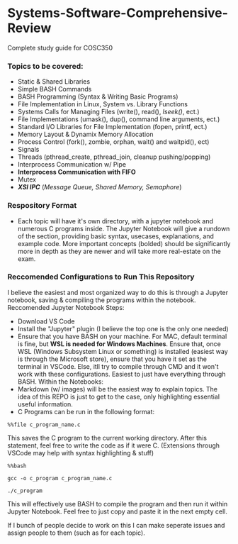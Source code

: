 # Systems-Software-Comprehensive-Review

 Complete study guide for COSC350
 
 ### Topics to be covered:
 - Static & Shared Libraries
 - Simple BASH Commands
 - BASH Programming (Syntax & Writing Basic Programs)
 - File Implementation in Linux, System vs. Library Functions
 - Systems Calls for Managing Files (write(), read(), *lseek()*, ect.)
 - File Implementations (umask(), dup(), command line arguments, ect.)
 - Standard I/O Libraries for File Implementation (fopen, printf, ect.)
 - Memory Layout & Dynamix Memory Allocation
 - Process Control (fork(), zombie, orphan, wait() and waitpid(), ect)
 - Signals 
 - Threads (pthread_create, pthread_join, cleanup pushing/popping)
 - Interprocess Communication w/ Pipe
 - **Interprocess Communication with FIFO**
 - Mutex
 - ***XSI IPC*** (*Message Queue, Shared Memory, Semaphore*)


 ### Respository Format
 - Each topic will have it's own directory, with a jupyter notebook and numerous C programs inside. The Jupyter Notebook will give a rundown of the section, providing basic syntax, usecases, explanations, and example code. More important concepts (bolded) should be significantly more in depth as they are newer and will take more real-estate on the exam.

 ### Reccomended Configurations to Run This Repository
 I believe the easiest and most organized way to do this is through a Jupyter notebook, saving & compiling the programs within the notebook.
 Reccomended Jupyter Notebook Steps:
 - Download VS Code
 - Install the "Jupyter" plugin (I believe the top one is the only one needed)
 - Ensure that you have BASH on your machine. For MAC, default terminal is fine, but **WSL is needed for Windows Machines**. Ensure that, once WSL (Windows Subsystem Linux or something) is installed (easiest way is through the Microsoft store), ensure that you have it set as the terminal in VSCode. Else, itll try to compile through CMD and it won't work with these configurations. Easiest to just have everything through BASH.
 Within the Notebooks:
 - Markdown (w/ images) will be the easiest way to explain topics. The idea of this REPO is just to get to the case, only highlighting essential useful information.
 - C Programs can be run in the following format:
 
 ``` %%file c_program_name.c ``` 
 
 This saves the C program to the current working directory. After this statement, feel free to write the code as if it were C. (Extensions through VSCode may help with syntax highlighting & stuff)
 
 ``` %%bash ```

 ``` gcc -o c_program c_program_name.c ``` 

 ``` ./c_program ```

 This will effectively use BASH to compile the program and then run it within Jupyter Notebook. Feel free to just copy and paste it in the next empty cell.

 If I bunch of people decide to work on this I can make seperate issues and assign people to them (such as for each topic).